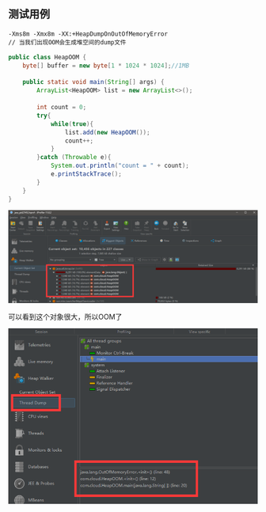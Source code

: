 ## 测试用例

```vm
-Xms8m -Xmx8m -XX:+HeapDumpOnOutOfMemoryError
// 当我们出现OOM会生成堆空间的dump文件
```

```java
public class HeapOOM {
    byte[] buffer = new byte[1 * 1024 * 1024];//1MB

    public static void main(String[] args) {
        ArrayList<HeapOOM> list = new ArrayList<>();

        int count = 0;
        try{
            while(true){
                list.add(new HeapOOM());
                count++;
            }
        }catch (Throwable e){
            System.out.println("count = " + count);
            e.printStackTrace();
        }
    }
}
```

![image-20230502230110966](image/60.JProfiler%E7%9B%91%E6%8E%A7OOM/image-20230502230110966.png)

可以看到这个对象很大，所以OOM了

![image-20230502230146199](image/60.JProfiler%E7%9B%91%E6%8E%A7OOM/image-20230502230146199.png)